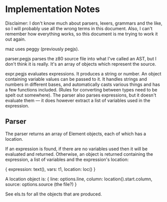 Implementation Notes
====================

Disclaimer: I don't know much about parsers, lexers, grammars and the like, so I will probably use all the wrong terms in this document. Also, I can't remember how everything works, so this document is me trying to work it out again.

maz uses peggy (previously pegjs).

parser.pegjs parses the z80 source file into what I've called an AST, but I don't think it is really. It's an array of objects which represent the source.

expr.pegjs evaluates expressions. It produces a string or number. An object containing variable values can be passed to it. It handles strings and numbers in different bases, and automatically casts various things and has a few functions included. (Rules for converting between types need to be spelt out somewhere). The parser also parses expressions, but it doesn't evaluate them — it does however extract a list of variables used in the expression.


Parser
------

The parser returns an array of Element objects, each of which has a location.

If an expression is found, if there are no variables used then it will be evaluated and returned. Otherwise, an object is returned containing the expression, a list of variables and the expression's location:

{
    expression: text(),
    vars: t1,
    location: loc()
}

A location object is:
{
    line: options.line,
    column: location().start.column,
    source: options.source (the file?)
}

See els.ts for all the objects that are produced.